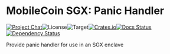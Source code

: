 # MobileCoin SGX: Panic Handler

[![Project Chat][chat-image]][chat-link]<!--
-->![License][license-image]<!--
-->![Target][target-image]<!--
-->[![Crates.io][crate-image]][crate-link]<!--
-->[![Docs Status][docs-image]][docs-link]<!--
-->[![Dependency Status][deps-image]][deps-link]

Provide panic handler for use in an SGX enclave

[chat-image]: https://img.shields.io/discord/844353360348971068?style=flat-square
[chat-link]: https://mobilecoin.chat
[license-image]: https://img.shields.io/crates/l/mc-sgx-panic?style=flat-square
[target-image]: https://img.shields.io/badge/target-sgx-red?style=flat-square
[crate-image]: https://img.shields.io/crates/v/mc-sgx-panic.svg?style=flat-square
[crate-link]: https://crates.io/crates/mc-sgx-panic
[docs-image]: https://img.shields.io/docsrs/mc-sgx-panic?style=flat-square
[docs-link]: https://docs.rs/crate/mc-sgx-panic
[deps-image]: https://deps.rs/crate/mc-sgx-panic/0.1.0/status.svg?style=flat-square
[deps-link]: https://deps.rs/crate/mc-sgx-panic/0.1.0
